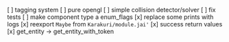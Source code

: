 [ ] tagging system
[ ] pure opengl
[ ] simple collision detector/solver
[ ] fix tests
[ ] make component type a enum_flags
[x] replace some prints with logs
[x] reexport `Maybe` from `Karakuri/module.jai'`
[x] success return values
[x] get_entity -> get_entity_with_token

